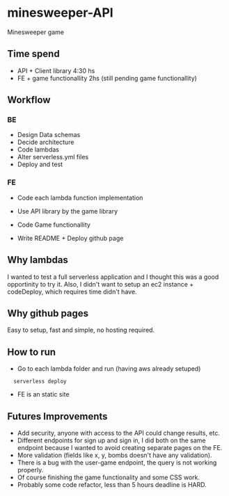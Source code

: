# minesweeper-API
Minesweeper game

## Time spend
- API + Client library 4:30 hs
- FE + game functionallity 2hs (still pending game functionallity)

## Workflow
### BE
- Design Data schemas
- Decide architecture
- Code lambdas
- Alter serverless.yml files
- Deploy and test

### FE
- Code each lambda function implementation
- Use API library by the game library
- Code Game functionallity

- Write README + Deploy github page

## Why lambdas
I wanted to test a full serverless application and I thought this was a good opportinity to try it. Also, I didn't want to setup an ec2 instance + codeDeploy, which requires time didn't have. 

## Why github pages
Easy to setup, fast and simple, no hosting required.

## How to run
- Go to each lambda folder and run (having aws already setuped)

```
  serverless deploy
```

- FE is an static site

## Futures Improvements
- Add security, anyone with access to the API could change results, etc.
- Different endpoints for sign up and sign in, I did both on the same endpoint because I wanted to avoid creating separate pages on the FE.
- More validation (fields like x, y, bombs doesn't have any validation).
- There is a bug with the user-game endpoint, the query is not working properly.
- Of course finishing the game functionality and some CSS work. 
- Probably some code refactor, less than 5 hours deadline is HARD. 
